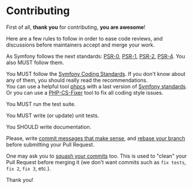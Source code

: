 # Contributing

First of all, **thank you** for contributing, **you are awesome**!

Here are a few rules to follow in order to ease code reviews, and discussions before maintainers accept and merge your work.

As Symfony follows the next standards: [PSR-0](http://www.php-fig.org/psr/psr-0/), [PSR-1](http://www.php-fig.org/psr/psr-1/), [PSR-2](http://www.php-fig.org/psr/psr-2/), [PSR-4](http://www.php-fig.org/psr/psr-4/). You also MUST follow them.

You MUST follow the [Symfony Coding Standards](http://symfony.com/doc/current/contributing/code/standards.html).
If you don't know about any of them, you should really read the recommendations.  
You can use a helpful tool [phpcs](https://github.com/squizlabs/PHP_CodeSniffer) with a last version of [Symfony standards](https://github.com/escapestudios/Symfony2-coding-standard).
Or you can use a [PHP-CS-Fixer](http://cs.sensiolabs.org/) tool to fix all coding style issues.

You MUST run the test suite.

You MUST write (or update) unit tests.

You SHOULD write documentation.

Please, write [commit messages that make sense](http://tbaggery.com/2008/04/19/a-note-about-git-commit-messages.html),
and [rebase your branch](http://git-scm.com/book/en/Git-Branching-Rebasing) before submitting your Pull Request.

One may ask you to [squash your commits](http://gitready.com/advanced/2009/02/10/squashing-commits-with-rebase.html) too.
This is used to "clean" your Pull Request before merging it (we don't want commits such as `fix tests`, `fix 2`, `fix 3`, etc.).

Thank you!
